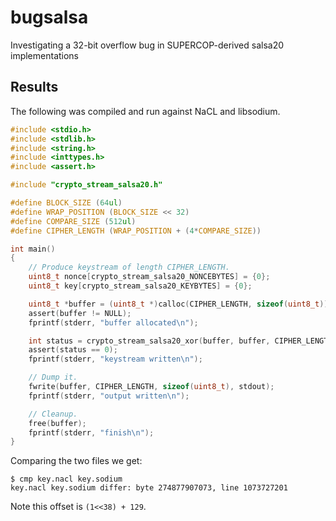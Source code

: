 # bugsalsa
Investigating a 32-bit overflow bug in SUPERCOP-derived salsa20 implementations

## Results

The following was compiled and run against NaCL and libsodium.

```c
#include <stdio.h>
#include <stdlib.h>
#include <string.h>
#include <inttypes.h>
#include <assert.h>

#include "crypto_stream_salsa20.h"

#define BLOCK_SIZE (64ul)
#define WRAP_POSITION (BLOCK_SIZE << 32)
#define COMPARE_SIZE (512ul)
#define CIPHER_LENGTH (WRAP_POSITION + (4*COMPARE_SIZE))

int main()
{
	// Produce keystream of length CIPHER_LENGTH.
	uint8_t nonce[crypto_stream_salsa20_NONCEBYTES] = {0};
	uint8_t key[crypto_stream_salsa20_KEYBYTES] = {0};

	uint8_t *buffer = (uint8_t *)calloc(CIPHER_LENGTH, sizeof(uint8_t));
	assert(buffer != NULL);
	fprintf(stderr, "buffer allocated\n");

	int status = crypto_stream_salsa20_xor(buffer, buffer, CIPHER_LENGTH, nonce, key);
	assert(status == 0);
	fprintf(stderr, "keystream written\n");

	// Dump it.
	fwrite(buffer, CIPHER_LENGTH, sizeof(uint8_t), stdout);
	fprintf(stderr, "output written\n");

	// Cleanup.
	free(buffer);
	fprintf(stderr, "finish\n");
}
```

Comparing the two files we get:

```
$ cmp key.nacl key.sodium
key.nacl key.sodium differ: byte 274877907073, line 1073727201
```

Note this offset is `(1<<38) + 129`.
